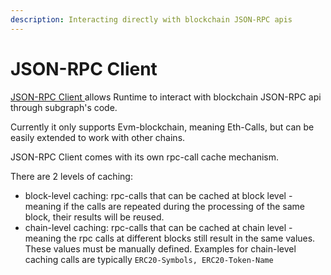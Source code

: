 ```yaml
---
description: Interacting directly with blockchain JSON-RPC apis
---
```


# JSON-RPC Client

[JSON-RPC Client ](https://github.com/datafast-network/datafast-runtime/blob/main/src/rpc\_client/mod.rs#L65)allows Runtime to interact with blockchain JSON-RPC api through subgraph's code.

Currently it only supports Evm-blockchain, meaning Eth-Calls, but can be easily extended to work with other chains.

JSON-RPC Client comes with its own rpc-call cache mechanism.

There are 2 levels of caching:

* block-level caching: rpc-calls that can be cached at block level - meaning if the calls are repeated during the processing of the same block, their results will be reused.
* chain-level caching: rpc-calls that can be cached at chain level - meaning the rpc calls at different blocks still result in the same values. These values must be manually defined. Examples for chain-level caching calls are typically `ERC20-Symbols, ERC20-Token-Name`

